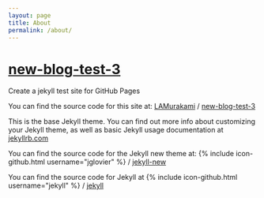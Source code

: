 ```yaml
---
layout: page
title: About
permalink: /about/
---
```


# [new-blog-test-3](http://lamurakami.github.io/new-blog-test-3)

Create a jekyll test site for GitHub Pages

You can find the source code for this site at:
[LAMurakami](https://github.com/LAMurakami) /
[new-blog-test-3](https://github.com/LAMurakami/new-blog-test-3)

This is the base Jekyll theme. You can find out more info about customizing your Jekyll theme, as well as basic Jekyll usage documentation at [jekyllrb.com](http://jekyllrb.com/)

You can find the source code for the Jekyll new theme at:
{% include icon-github.html username="jglovier" %} /
[jekyll-new](https://github.com/jglovier/jekyll-new)

You can find the source code for Jekyll at
{% include icon-github.html username="jekyll" %} /
[jekyll](https://github.com/jekyll/jekyll)
